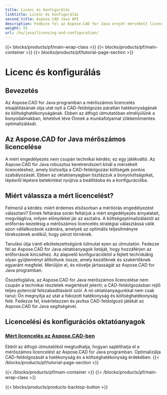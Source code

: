 ```yaml
---
title: Licenc és konfigurálás
linktitle: Licenc és konfigurálás
second_title: Aspose.CAD Java API
description: Fedezze fel az Aspose.CAD for Java erejét mérsékelt licencelési oktatóanyagunkkal. Optimalizálja a CAD-feldolgozást hatékonyan és költséghatékonyan a fokozott termelékenység érdekében.
weight: 25
url: /hu/java/licensing-and-configuration/
---
```


{{< blocks/products/pf/main-wrap-class >}}
{{< blocks/products/pf/main-container >}}
{{< blocks/products/pf/tutorial-page-section >}}

# Licenc és konfigurálás

## Bevezetés

Az Aspose.CAD for Java programban a mérőszámos licencelés elsajátításának útja utat nyit a CAD-feldolgozás páratlan hatékonyságának és költséghatékonyságának. Ebben az átfogó útmutatóban elmélyülünk a bonyodalmakban, lehetővé téve Önnek a munkafolyamat zökkenőmentes optimalizálását.

## Az Aspose.CAD for Java mérőszámos licencelése

A mért engedélyezés nem csupán technikai kérdés; ez egy játékváltó. Az Aspose.CAD for Java robusztus keretrendszert kínál a mérsékelt licenceléshez, amely biztosítja a CAD-feldolgozási költségek pontos szabályozását. Ebben az oktatóanyagban tisztázzuk a bonyolultságokat, lépésről lépésre betekintést nyújtva a beállításba és a konfigurációba.

## Miért válassza a mért licencelést?

Felmerül a kérdés: miért érdemes elsősorban a mérőórás engedélyezést választani? Ennek feltárása során feltárjuk a mért engedélyezés árnyalatait, megvilágítva, milyen előnyökkel jár az asztalra. A költségoptimalizálástól az erőforrás-kezelésig a mérőszámos licencelés stratégiai választássá válik azon vállalkozások számára, amelyek az optimális teljesítményre törekszenek anélkül, hogy pénzt törnének.

Tanulási útja iránti elkötelezettségünk túlmutat ezen az útmutatón. Fedezze fel az Aspose.CAD for Java oktatóanyagok listáját, hogy hozzáférjen az erőforrások kincséhez. Az alapvető konfigurációktól a fejlett technikákig olyan gyűjteményt állítottunk össze, amely kezdőknek és szakértőknek egyaránt megfelel. Merüljön el, és növelje jártasságát az Aspose.CAD for Java programban.

Összefoglalva, az Aspose.CAD for Java mérőszámos licencelése nem csupán a technikai részletek megértését jelenti; a CAD-feldolgozásban rejlő teljes potenciál felszabadításáról szól. A mi oktatóanyagunkkal nem csak tanul; Ön megnyitja az utat a fokozott hatékonyság és költséghatékonyság felé. Fedezze fel, kísérletezzen és javítsa CAD-feldolgozó játékát az Aspose.CAD for Java segítségével.
## Licencelési és konfigurációs oktatóanyagok
### [Mért licencelés az Aspose.CAD-ben](./metered-licensing-in-aspose-cad/)
Ebből az átfogó útmutatóból megtudhatja, hogyan sajátíthatja el a mérőszámos licencelést az Aspose.CAD for Java programban. Optimalizálja CAD-feldolgozását a hatékonyság és a költséghatékonyság érdekében.
{{< /blocks/products/pf/tutorial-page-section >}}

{{< /blocks/products/pf/main-container >}}
{{< /blocks/products/pf/main-wrap-class >}}

{{< blocks/products/products-backtop-button >}}
